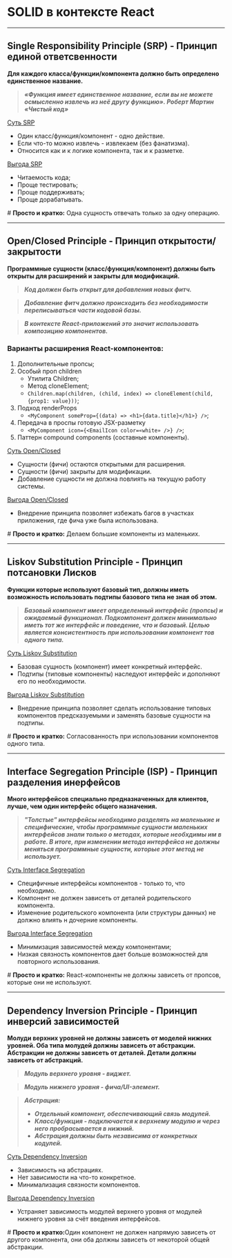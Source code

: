 # SOLID в контексте React

<hr>

## Single Responsibility Principle (SRP) - Принцип единой ответсвенности

**Для каждого класса/функции/компонента должно быть определено единственное название.**

> ___«Функция имеет единственное название, если вы не можете осмысленно извлечь из неё другу функцию». Роберт Мартин «Чистый код»___

<u>Суть SRP</u>
- Один класс/функция/компонент - одно действие.
- Если что-то можно извлечь - извлекаем (без фанатизма).
- Относится как и к логике компонента, так и к разметке.

<u>Выгода SRP</u>
- Читаемость кода;
- Проще тестировать;
- Проще поддерживать;
- Проще дорабатывать.

<p># <b>Просто и кратко:</b> Одна сущность отвечать только за одну операцию.</p>
  
<hr>

## Open/Closed Principle - Принцип открытости/закрытости

**Программные сущности (класс/функция/компонент) должны быть открыты для расширений и закрыты для модификаций.**

> ___Код должен быть открыт для добавления новых фитч.___

> ___Добавление фитч должно происходить без необходимости переписываться части кодовой базы.___

> ___В контексте React-приложений это значит использовать композицию компонентов.___

### Варианты расширения React-компонентов:

1. Дополнительные пропсы;
2. Особый проп children
   - Утилита Children;
   - Метод cloneElement;
   - `Children.map(children, (child, index) => cloneElement(child, {prop1: value}))`;
3. Подход renderProps
   - `<MyComponent someProp={(data) => <h1>{data.title}</h1>} />`;
4. Передача в проспы готовую JSX-разметку
   - `<MyComponent icon={<EmailIcon color=«white» />} />`;
5. Паттерн compound components (составные компоненты).

<u>Суть Open/Closed</u>
- Сущности (фичи) остаются открытыми для расширения.
- Сущности (фичи) закрыты для модификации.
- Добавление сущности не должна повлиять на текущую работу системы.

<u>Выгода Open/Closed</u>
- Внедрение принципа позволяет избежать багов в участках приложения, где фича уже была использована.

<p># <b>Просто и кратко:</b> Делаем большие компоненты из маленьких. </p>

<hr>

## Liskov Substitution Principle - Принцип потсановки Лисков

**Функции которые используют базовый тип, должны иметь возможность использовать подтипы базового типа не зная об этом.**

> ___Базовый компонент имеет определенный интерфейс (пропсы) и ожидаемый функционал. Подкомпонент должен минимально иметь тот же интерфейс и поведение, что и базовый. Целью является консистентность при использовании компонент тов одного типа.___

<u>Суть Liskov Substitution</u>
- Базовая сущность (компонент) имеет конкретный интерфейс.
- Подтипы (типовые компоненты) наследуют интерфейс и дополняют его по необходимости.

<u>Выгода Liskov Substitution</u>
- Внедрение принципа позволяет сделать использование типовых компонентов предсказуемыми и заменять базовые сущности на подтипы.

<p># <b>Просто и кратко:</b> Согласованность при использовании компонентов одного типа. </p>

<hr>

## Interface Segregation Principle (ISP) - Принцип разделения инерфейсов

**Много интерфейсов специально предназначенных для клиентов, лучше, чем один интерфейс общего назначения.**

> ___"Толстые" интерфейсы необходимо разделять на маленькие и специфические, чтобы программные сущности маленьких интерфейсов знали только о методах, которые необхдимы им в работе. В итоге, при изменении метода интерфейса не должны меняться программные сущности, которые этот метод не использует.___

<u>Суть Interface Segregation</u>
- Специфичные интерфейсы компонентов - только то, что необходимо.
- Компонент не должен зависеть от деталей родительского компонента.
- Изменение родительского компонента (или структуры данных) не должно влиять н дочерние компоненты.

<u>Выгода Interface Segregation</u>
- Минимизация зависимостей между компонентами;
- Низкая связность компонентов дает больше возможностей для повторного использования.

<p># <b>Просто и кратко:</b> React-компоненты не должны зависеть от пропсов, которые они не используют.</p>

<hr>

## Dependency Inversion Principle - Принцип инверсий зависимостей

**Молуди верхних уровней не должны зависеть от моделей нижних уровней. Оба типа молудей должны зависеть от абстракции. Абстракции не должны зависеть от деталей. Детали должны зависеть от абстракций.**

> ___Модуль верхнего уровня - виджет.___

> ___Модуль нижнего уровня - фича/UI-элемент.___

> ___Абстрация:___ 
> - ___Отдельный компонент, обеспечивающий связь модулей.___
> - ___Класс/функция - подключается к верхнему модулю и через него пробрасывается в нижний.___
> - ___Абстрация должны быть независима от конкретных кодулей.___

<u>Суть Dependency Inversion</u>
- Зависимость на абстрациях.
- Нет зависимости на что-то конкретное.
- Минимализация связности компонентов.

<u>Выгода Dependency Inversion</u>
- Устраняет зависимость модулей верхнего уровня от модулей нижнего уровня за счёт введения интерфейсов.

<p># <b>Просто и кратко:</b>Один компонент не должен напрямую зависеть от другого компонента, они оба должны зависеть от некоторой общей абстракции.</p>